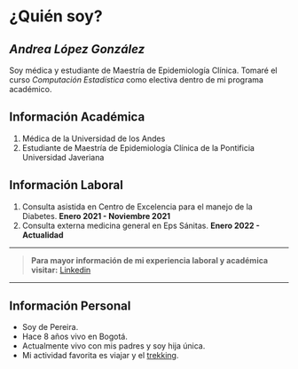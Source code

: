 # ¿Quién soy?

## *Andrea López González*

Soy médica y estudiante de Maestría de Epidemiología Clínica. Tomaré el curso *Computación Estadística* como electiva dentro de mi programa académico. 

## Información Académica
1. Médica de la Universidad de los Andes 
2. Estudiante de Maestría de Epidemiología Clínica de la Pontificia Universidad Javeriana

## Información Laboral
1. Consulta asistida en Centro de Excelencia para el manejo de la Diabetes. **Enero 2021 - Noviembre 2021** 
2. Consulta externa medicina general en Eps Sánitas. **Enero 2022 - Actualidad**
-------------------------------------------------------------
>**Para mayor información de mi experiencia laboral y académica visitar:**
>[Linkedin](https://www.linkedin.com/in/andrea-l%C3%B3pez-gonz%C3%A1lez-67936a222)
---------------------------------------------------------------
## Información Personal

- Soy de Pereira.
- Hace 8 años vivo en Bogotá. 
- Actualmente vivo con mis padres y soy hija única.
- Mi actividad favorita es viajar y el [trekking](https://definicion.de/trekking/). 
